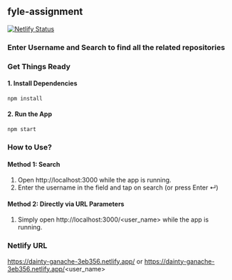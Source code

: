 ## fyle-assignment
[![Netlify Status](https://api.netlify.com/api/v1/badges/cf230e8a-74ed-4c5a-b797-8ab2fa8b43b3/deploy-status)](https://app.netlify.com/sites/dainty-ganache-3eb356/deploys)
### Enter Username and Search to find all the related repositories

### Get Things Ready

#### 1. Install Dependencies

    npm install
#### 2. Run the App
    npm start

### How to Use?
#### Method 1: Search
1. Open http://localhost:3000 while the app is running.
2. Enter the username in the field and tap on search (or press Enter ↵)
#### Method 2: Directly via URL Parameters
1. Simply open http://localhost:3000/<user_name> while the app is running.

### Netlify URL

https://dainty-ganache-3eb356.netlify.app/ or https://dainty-ganache-3eb356.netlify.app/<user_name>